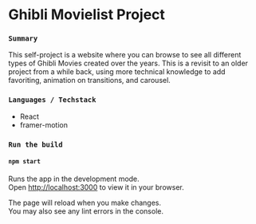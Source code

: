 # Ghibli Movielist Project

### `Summary`

This self-project is a website where you can browse to see all different types of Ghibli Movies created over the years. This is a revisit to an older project from a while back, using more technical knowledge to add favoriting, animation on transitions, and carousel.

### `Languages / Techstack`

- React
- framer-motion

### `Run the build`

#### `npm start`
Runs the app in the development mode.\
Open [http://localhost:3000](http://localhost:3000) to view it in your browser.

The page will reload when you make changes.\
You may also see any lint errors in the console.
